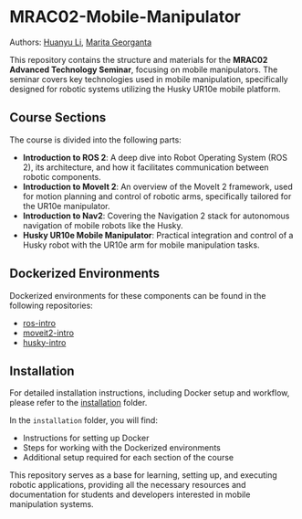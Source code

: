 # MRAC02-Mobile-Manipulator
Authors: [Huanyu Li](https://github.com/HuanyuL), [Marita Georganta](https://github.com/maritaganta)

This repository contains the structure and materials for the **MRAC02 Advanced Technology Seminar**, focusing on mobile manipulators. The seminar covers key technologies used in mobile manipulation, specifically designed for robotic systems utilizing the Husky UR10e mobile platform.

## Course Sections
The course is divided into the following parts:
- **Introduction to ROS 2**: A deep dive into Robot Operating System (ROS 2), its architecture, and how it facilitates communication between robotic components.
- **Introduction to MoveIt 2**: An overview of the MoveIt 2 framework, used for motion planning and control of robotic arms, specifically tailored for the UR10e manipulator.
- **Introduction to Nav2**: Covering the Navigation 2 stack for autonomous navigation of mobile robots like the Husky.
- **Husky UR10e Mobile Manipulator**: Practical integration and control of a Husky robot with the UR10e arm for mobile manipulation tasks.

## Dockerized Environments
Dockerized environments for these components can be found in the following repositories:
- [ros-intro](https://github.com/MRAC-IAAC/MRAC-docker-for-ROS-practice/tree/main/examples)
- [moveit2-intro](#)
- [husky-intro](#)

## Installation
For detailed installation instructions, including Docker setup and workflow, please refer to the [installation](./installation/) folder.

In the `installation` folder, you will find:
- Instructions for setting up Docker
- Steps for working with the Dockerized environments
- Additional setup required for each section of the course

This repository serves as a base for learning, setting up, and executing robotic applications, providing all the necessary resources and documentation for students and developers interested in mobile manipulation systems.
